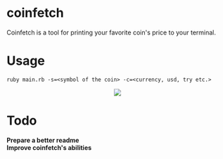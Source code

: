 # coinfetch
Coinfetch is a tool for printing your favorite coin's price to your terminal.
# Usage
```
ruby main.rb -s=<symbol of the coin> -c=<currency, usd, try etc.>
```
<div align="center">
<img src="https://i.ibb.co/FBnXR1P/photo.png">
</div>

<h1> Todo </h1>
<b> Prepare a better readme </b>
<br>
<b> Improve coinfetch's abilities </b>


